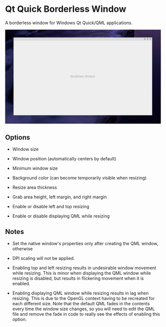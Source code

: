 # Qt Quick Borderless Window
A borderless window for Windows Qt Quick/QML applications.

![Preview](Preview.png)


## Options
   * Window size

   * Window position (automatically centers by default)

   * Minimum window size

   * Background color (can become temporarily visible when resizing)

   * Resize area thickness

   * Grab area height, left margin, and right margin

   * Enable or disable left and top resizing

   * Enable or disable displaying QML while resizing

## Notes
   * Set the native window's properties only after creating the QML window, otherwise
   * DPI scaling will not be applied.

   * Enabling top and left resizing results in undesirable window movement while
      resizing. This is minor when displaying the QML window while resizing is
      disabled, but results in flickering movement when it is enabled.

   * Enabling displaying QML window while resizing results in lag when resizing. This is
      due to the OpenGL context having to be recreated for each different size. Note
      that the default QML fades in the contents every time the window size changes,
      so you will need to edit the QML file and remove the fade in code to really see
      the effects of enabling this option.
